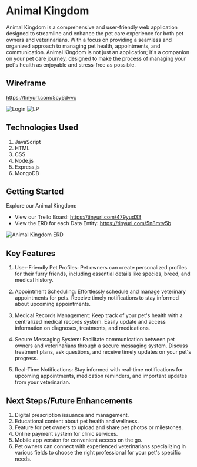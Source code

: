 # Animal Kingdom
Animal Kingdom is a comprehensive and user-friendly web application designed to streamline and enhance the pet care experience for both pet owners and veterinarians. With a focus on providing a seamless and organized approach to managing pet health, appointments, and communication. Animal Kingdom is not just an application; it's a companion on your pet care journey, designed to make the process of managing your pet's health as enjoyable and stress-free as possible.

## Wireframe
https://tinyurl.com/5cy6dvvc

![Login](https://github.com/smackeem/Animal_Kingdom_Project_2/assets/51036021/cbf9a258-8f8c-4c9d-9608-76cc2a982bd2)
![LP](https://github.com/smackeem/Animal_Kingdom_Project_2/assets/51036021/721f02a9-242d-420a-bed0-c1ca41493b96)

## Technologies Used
1. JavaScript
2. HTML
3. CSS
4. Node.js
5. Express.js
6. MongoDB

## Getting Started
Explore our Animal Kingdom:
- View our Trello Board: https://tinyurl.com/479yud33
- View the ERD for each Data Entity: https://tinyurl.com/5n8mtv5b
  
![Animal Kingdom ERD](https://github.com/smackeem/Animal_Kingdom_Project_2/assets/51036021/2a3bfbc3-6d01-4e73-a37a-781d8448b97a)


## Key Features
1. User-Friendly Pet Profiles:
Pet owners can create personalized profiles for their furry friends, including essential details like species, breed, and medical history.

2. Appointment Scheduling:
Effortlessly schedule and manage veterinary appointments for pets. Receive timely notifications to stay informed about upcoming appointments.

3. Medical Records Management:
Keep track of your pet's health with a centralized medical records system. Easily update and access information on diagnoses, treatments, and medications.

4. Secure Messaging System:
Facilitate communication between pet owners and veterinarians through a secure messaging system. Discuss treatment plans, ask questions, and receive timely updates on your pet's progress.

5. Real-Time Notifications:
Stay informed with real-time notifications for upcoming appointments, medication reminders, and important updates from your veterinarian.

## Next Steps/Future Enhancements
1. Digital prescription issuance and management.
2. Educational content about pet health and wellness.
3. Feature for pet owners to upload and share pet photos or milestones.
4. Online payment system for clinic services.
5. Mobile app version for convenient access on the go.
6. Pet owners can connect with experienced veterinarians specializing in various fields to choose the right professional for your pet's specific needs.
